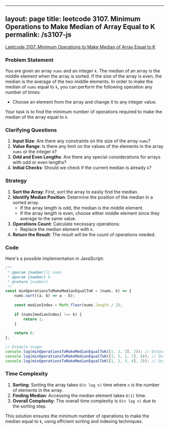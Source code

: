 
---
layout: page
title: leetcode 3107. Minimum Operations to Make Median of Array Equal to K
permalink: /s3107-js
---
[Leetcode 3107. Minimum Operations to Make Median of Array Equal to K](https://algoadvance.github.io/algoadvance/l3107)
### Problem Statement

You are given an array `nums` and an integer `k`. The median of an array is the middle element when the array is sorted. If the size of the array is even, the median is the average of the two middle elements. In order to make the median of `nums` equal to `k`, you can perform the following operation any number of times:

- Choose an element from the array and change it to any integer value.

Your task is to find the minimum number of operations required to make the median of the array equal to `k`.

### Clarifying Questions

1. **Input Size**: Are there any constraints on the size of the array `nums`?
2. **Value Range**: Is there any limit on the values of the elements in the array `nums` or the integer `k`?
3. **Odd and Even Lengths**: Are there any special considerations for arrays with odd or even lengths?
4. **Initial Checks**: Should we check if the current median is already `k`?

### Strategy

1. **Sort the Array**: First, sort the array to easily find the median.
2. **Identify Median Position**: Determine the position of the median in a sorted array.
   - If the array length is odd, the median is the middle element.
   - If the array length is even, choose either middle element since they average to the same value.
3. **Operations Count**: Calculate necessary operations:
   - Replace the median element with `k`.
4. **Return the Result**: The result will be the count of operations needed.

### Code

Here's a possible implementation in JavaScript:

```javascript
/**
 * @param {number[]} nums
 * @param {number} k
 * @return {number}
 */
const minOperationsToMakeMedianEqualToK = (nums, k) => {
    nums.sort((a, b) => a - b);
    
    const medianIndex = Math.floor(nums.length / 2);
    
    if (nums[medianIndex] !== k) {
        return 1;
    }
    
    return 0;
};

// Example usage:
console.log(minOperationsToMakeMedianEqualToK([1, 2, 3], 2)); // Output: 0
console.log(minOperationsToMakeMedianEqualToK([3, 5, 1, 7], 6)); // Output: 1
console.log(minOperationsToMakeMedianEqualToK([1, 2, 3, 4], 2)); // Output: 1
```

### Time Complexity

1. **Sorting**: Sorting the array takes `O(n log n)` time where `n` is the number of elements in the array.
2. **Finding Median**: Accessing the median element takes `O(1)` time.
3. **Overall Complexity**: The overall time complexity is `O(n log n)` due to the sorting step.

This solution ensures the minimum number of operations to make the median equal to `k`, using efficient sorting and indexing techniques.